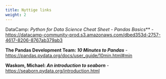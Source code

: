 ```yaml
---
title: Nyttige links
weight: 2
---
```

DataCamp: *Python for Data Science Cheat Sheet - Pandas Basics*** - https://datacamp-community-prod.s3.amazonaws.com/dbed353d-2757-4617-8206-8767ab379ab3

**The Pandas Development Team: *10 Minutes to Pandas*** - https://pandas.pydata.org/docs/user_guide/10min.html#min

**Waskom, Michael: *An introduction to seaborn*** - https://seaborn.pydata.org/introduction.html
